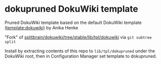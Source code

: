 # dokupruned DokuWiki template

Pruned DokuWiki template based on the default DokuWiki template 
([template:dokuwiki](https://www.dokuwiki.org/template:dokuwiki)) 
by Anika Henke

"Fork" of [splitbrain/dokuwiki/tree/stable/lib/tpl/dokuwiki](https://github.com/splitbrain/dokuwiki/tree/stable/lib/tpl/dokuwiki) 
via `git subtree split`

Install by extracting contents of this repo to `lib/tpl/dokupruned` under the 
DokuWiki root, then in Configuration Manager set template to dokupruned.

